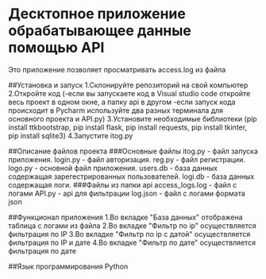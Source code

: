 # Десктопное приложение обрабатывающее данные помощью API
 Это приложение позволяет просматривать access.log из файла

 ##Установка и запуск
 1.Склонируйте репозиторий на свой компьютер
 2.Откройте код
 (-если вы запускаете код в Visual studio code откройте весь проект в одном окне, а папку api в другом
 -если запуск кода происходит в Pycharm используйте два разных терминала для основного проекта и API.py)
 3.Установите необходимые библиотеки (pip install ttkbootstrap, pip install flask, pip install requests, pip install tkinter, pip install sqlite3)
 4.Запустите itog.py

 ##Описание файлов проекта
 ###Основные файлы
 itog.py - файл запуска приложения.
 login.py - файл авторизация.
 reg.py - файл регистрации.
 logo.py - основной файл приложения.
 users.db - база данных содержащая зарегестрированных пользователей.
 logi.db - база данных содержащая логи.
 ###Файлы из папки api
 access_logs.log - файл с логами
 API.py - api для фильтрации
 log.json - файл с логами формата json
 
 ##Функционал приложения
 1.Во вкладке "База данных" отображена таблица с логами из файла
 2.Во вкладке "Фильтр по ip" осуществляется фильтрация по IP
 3.Во вкладке "Фильтр по ip с датой" осуществляется фильтрация по IP и дате
 4.Во вкладке "Фильтр по дате" осуществляется фильтрация по дате

 ##Язык программирования
 Python
